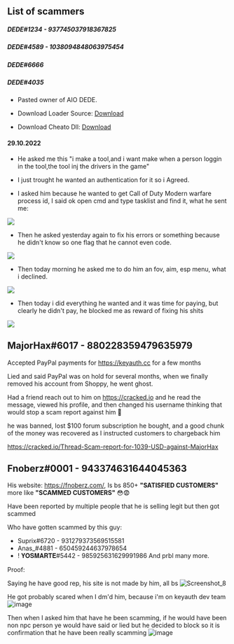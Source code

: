 ## List of scammers

##### DEDE#1234 - 937745037918367825
##### DEDE#4589 - 1038094848063975454
##### DEDE#6666
##### DEDE#4035

- Pasted owner of AIO DEDE.

- Download Loader Source: [Download](https://hated-recognition.000webhostapp.com/DEDELOADER.zip)
- Download Cheato Dll: [Download](https://hated-recognition.000webhostapp.com/aio.dll)

#### 29.10.2022
- He asked me this "i make a tool,and i want make when a person loggin in the tool,the tool inj the drivers in the game"
- I just trought he wanted an authentication for it so i Agreed.

- I asked him because he wanted to get Call of Duty Modern warfare process id, I said ok open cmd and type tasklist and find it, what he sent me:

![](https://cdn.discordapp.com/attachments/1035980633098432552/1035982695890686022/unknown.png)

- Then he asked yesterday again to fix his errors or something because he didn't know so one flag that he cannot even code.

![](https://i.imgur.com/cAKYa8G.png)

- Then today morning he asked me to do him an fov, aim, esp menu, what i declined. 

![](https://i.imgur.com/6oUBpZn.png)

- Then today i did everything he wanted and it was time for paying, but clearly he didn't pay, he blocked me as reward of fixing his shits

![](https://i.imgur.com/HeWf1oR.png)

## MajorHax#6017 - 880228359479635979

Accepted PayPal payments for https://keyauth.cc for a few months

Lied and said PayPal was on hold for several months, when we finally removed his account from Shoppy, he went ghost.

Had a friend reach out to him on https://cracked.io and he read the message, viewed his profile, and then changed his username thinking that would stop a scam report against him 🤣

he was banned, lost $100 forum subscription he bought, and a good chunk of the money was recovered as I instructed customers to chargeback him 

https://cracked.io/Thread-Scam-report-for-1039-USD-against-MajorHax

## Fnoberz#0001 - 943374631644045363

His website: https://fnoberz.com/, Is bs 850+ **"SATISFIED CUSTOMERS"** more like **"SCAMMED CUSTOMERS"** 😳😨

Have been reported by multiple people that he is selling legit but then got scammed

Who have gotten scammed by this guy:
- Suprix#6720 - 931279373569515581
- Anas_#4881 - 650459244637978654
- ! 𝐘𝐎𝐒𝐌𝐀𝐑𝐓𝐄#5442 - 985925631629991986
And prbl many more.

Proof:

Saying he have good rep, his site is not made by him, all bs
![Screenshot_8](https://user-images.githubusercontent.com/79049205/202701109-f70d4ef3-8746-48b0-93e2-fc07235aa28d.png)

He got probably scared when I dm'd him, because i'm on keyauth dev team
![image](https://user-images.githubusercontent.com/79049205/202701389-d7b334fe-6de9-4526-89b1-4510d9250676.png)

Then when I asked him that have he been scamming, if he would have been non npc person ye would have said or lied but he decided to block so it is confirmation that he have been really scamming
![image](https://user-images.githubusercontent.com/79049205/202701566-e2bf17d2-3fcc-411e-a9c2-558a1154b8d9.png)

